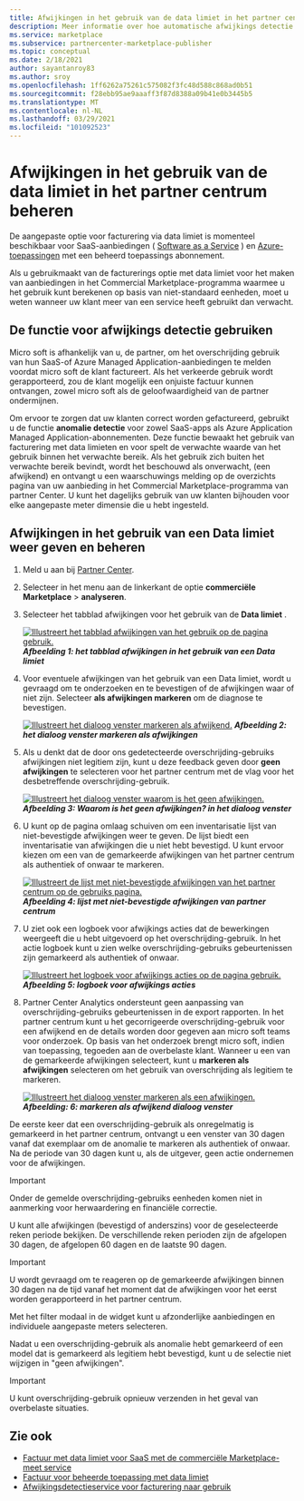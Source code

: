 ```yaml
---
title: Afwijkingen in het gebruik van de data limiet in het partner centrum beheren | Azure Marketplace
description: Meer informatie over hoe automatische afwijkings detectie voor factuur met data limiet ervoor zorgt dat uw klanten correct worden gefactureerd voor het gebruik van uw commerciële Marketplace-aanbiedingen.
ms.service: marketplace
ms.subservice: partnercenter-marketplace-publisher
ms.topic: conceptual
ms.date: 2/18/2021
author: sayantanroy83
ms.author: sroy
ms.openlocfilehash: 1ff6262a75261c575082f3fc48d588c868ad0b51
ms.sourcegitcommit: f28ebb95ae9aaaff3f87d8388a09b41e0b3445b5
ms.translationtype: MT
ms.contentlocale: nl-NL
ms.lasthandoff: 03/29/2021
ms.locfileid: "101092523"
---
```

# <a name="manage-metered-billing-anomalies-in-partner-center"></a>Afwijkingen in het gebruik van de data limiet in het partner centrum beheren

De aangepaste optie voor facturering via data limiet is momenteel beschikbaar voor SaaS-aanbiedingen ( [Software as a Service](plan-saas-offer.md) ) en [Azure-toepassingen](plan-azure-application-offer.md#types-of-plans) met een beheerd toepassings abonnement.

Als u gebruikmaakt van de facturerings optie met data limiet voor het maken van aanbiedingen in het Commercial Marketplace-programma waarmee u het gebruik kunt berekenen op basis van niet-standaard eenheden, moet u weten wanneer uw klant meer van een service heeft gebruikt dan verwacht.

## <a name="use-the-anomaly-detection-feature"></a>De functie voor afwijkings detectie gebruiken

Micro soft is afhankelijk van u, de partner, om het overschrijding gebruik van hun SaaS-of Azure Managed Application-aanbiedingen te melden voordat micro soft de klant factureert. Als het verkeerde gebruik wordt gerapporteerd, zou de klant mogelijk een onjuiste factuur kunnen ontvangen, zowel micro soft als de geloofwaardigheid van de partner ondermijnen.

Om ervoor te zorgen dat uw klanten correct worden gefactureerd, gebruikt u de functie **anomalie detectie** voor zowel SaaS-apps als Azure Application Managed Application-abonnementen. Deze functie bewaakt het gebruik van facturering met data limieten en voor spelt de verwachte waarde van het gebruik binnen het verwachte bereik. Als het gebruik zich buiten het verwachte bereik bevindt, wordt het beschouwd als onverwacht, (een afwijkend) en ontvangt u een waarschuwings melding op de overzichts pagina van uw aanbieding in het Commercial Marketplace-programma van partner Center. U kunt het dagelijks gebruik van uw klanten bijhouden voor elke aangepaste meter dimensie die u hebt ingesteld.

## <a name="view-and-manage-metered-usage-anomalies"></a>Afwijkingen in het gebruik van een Data limiet weer geven en beheren

1. Meld u aan bij [Partner Center](https://partner.microsoft.com/dashboard/home).
1. Selecteer in het menu aan de linkerkant de optie **commerciële Marketplace**  >  **analyseren**.
1. Selecteer het tabblad afwijkingen voor het gebruik van de **Data limiet** .

    [![Illustreert het tabblad afwijkingen van het gebruik op de pagina gebruik.](./media/anomaly-detection/metered-usage-anomalies.png)](./media/anomaly-detection/metered-usage-anomalies.png#lightbox)
    ***Afbeelding 1: het tabblad afwijkingen in het gebruik van een Data limiet***

1. Voor eventuele afwijkingen van het gebruik van een Data limiet, wordt u gevraagd om te onderzoeken en te bevestigen of de afwijkingen waar of niet zijn. Selecteer **als afwijkingen markeren** om de diagnose te bevestigen.

     [![Illustreert het dialoog venster markeren als afwijkend.](./media/anomaly-detection/mark-as-anomaly.png)](./media/anomaly-detection/mark-as-anomaly.png#lightbox)
    ***Afbeelding 2: het dialoog venster markeren als afwijkingen***

1. Als u denkt dat de door ons gedetecteerde overschrijding-gebruiks afwijkingen niet legitiem zijn, kunt u deze feedback geven door **geen afwijkingen** te selecteren voor het partner centrum met de vlag voor het desbetreffende overschrijding-gebruik.

    [![Illustreert het dialoog venster waarom is het geen afwijkingen.](./media/anomaly-detection/why-is-it-not-an-anomaly.png)](./media/anomaly-detection/why-is-it-not-an-anomaly.png#lightbox)
    ***Afbeelding 3: Waarom is het geen afwijkingen? in het dialoog venster***

1. U kunt op de pagina omlaag schuiven om een inventarisatie lijst van niet-bevestigde afwijkingen weer te geven. De lijst biedt een inventarisatie van afwijkingen die u niet hebt bevestigd. U kunt ervoor kiezen om een van de gemarkeerde afwijkingen van het partner centrum als authentiek of onwaar te markeren.

   [![Illustreert de lijst met niet-bevestigde afwijkingen van het partner centrum op de gebruiks pagina.](./media/anomaly-detection/unacknowledged-anomalies.png)](./media/anomaly-detection/unacknowledged-anomalies.png#lightbox)
    ***Afbeelding 4: lijst met niet-bevestigde afwijkingen van partner centrum***

1. U ziet ook een logboek voor afwijkings acties dat de bewerkingen weergeeft die u hebt uitgevoerd op het overschrijding-gebruik. In het actie logboek kunt u zien welke overschrijding-gebruiks gebeurtenissen zijn gemarkeerd als authentiek of onwaar.

   [ ![ Illustreert het logboek voor afwijkings acties op de pagina gebruik.](./media/anomaly-detection/anomaly-action-log.png)](./media/anomaly-detection/anomaly-action-log.png#lightbox) 
    ***Afbeelding 5: logboek voor afwijkings acties***

1. Partner Center Analytics ondersteunt geen aanpassing van overschrijding-gebruiks gebeurtenissen in de export rapporten. In het partner centrum kunt u het gecorrigeerde overschrijding-gebruik voor een afwijkend en de details worden door gegeven aan micro soft teams voor onderzoek. Op basis van het onderzoek brengt micro soft, indien van toepassing, tegoeden aan de overbelaste klant. Wanneer u een van de gemarkeerde afwijkingen selecteert, kunt u **markeren als afwijkingen** selecteren om het gebruik van overschrijding als legitiem te markeren.

   [ ![ Illustreert het dialoog venster markeren als een afwijkingen.](./media/anomaly-detection/new-reported-usage.png)](./media/anomaly-detection/new-reported-usage.png#lightbox) 
    ***Afbeelding: 6: markeren als afwijkend dialoog venster***

De eerste keer dat een overschrijding-gebruik als onregelmatig is gemarkeerd in het partner centrum, ontvangt u een venster van 30 dagen vanaf dat exemplaar om de anomalie te markeren als authentiek of onwaar. Na de periode van 30 dagen kunt u, als de uitgever, geen actie ondernemen voor de afwijkingen.

> [!IMPORTANT]
> Onder de gemelde overschrijding-gebruiks eenheden komen niet in aanmerking voor herwaardering en financiële correctie.

U kunt alle afwijkingen (bevestigd of anderszins) voor de geselecteerde reken periode bekijken. De verschillende reken perioden zijn de afgelopen 30 dagen, de afgelopen 60 dagen en de laatste 90 dagen.

> [!IMPORTANT]
> U wordt gevraagd om te reageren op de gemarkeerde afwijkingen binnen 30 dagen na de tijd vanaf het moment dat de afwijkingen voor het eerst worden gerapporteerd in het partner centrum.

Met het filter modaal in de widget kunt u afzonderlijke aanbiedingen en individuele aangepaste meters selecteren.

Nadat u een overschrijding-gebruik als anomalie hebt gemarkeerd of een model dat is gemarkeerd als legitiem hebt bevestigd, kunt u de selectie niet wijzigen in "geen afwijkingen".

> [!IMPORTANT]
> U kunt overschrijding-gebruik opnieuw verzenden in het geval van overbelaste situaties.

## <a name="see-also"></a>Zie ook
- [Factuur met data limiet voor SaaS met de commerciële Marketplace-meet service](./partner-center-portal/saas-metered-billing.md)
- [Factuur voor beheerde toepassing met data limiet](./partner-center-portal/azure-app-metered-billing.md)
- [Afwijkingsdetectieservice voor facturering naar gebruik](./partner-center-portal/anomaly-detection-service-for-metered-billing.md)
